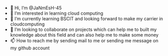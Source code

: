 - 👋 Hi, I’m @JaNmEsH-45
- 👀 I’m interested in learning cloud computing 
- 🌱 I’m currently learning BSCIT and looking forward to make my carrier in cloudcomputing
- 💞️ I’m looking to collaborate on projects which can help me to built my knowledge about this field and can also help me to make some money
- 📫 How to reach me by sending mail to me or sending me message on my github account

<!---
JaNmEsH-45/JaNmEsH-45 is a ✨ special ✨ repository because its `README.md` (this file) appears on your GitHub profile.
You can click the Preview link to take a look at your changes.
--->
